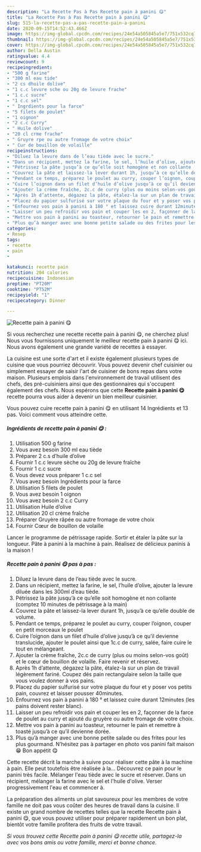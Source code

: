 ```yaml
---
description: "La Recette Pas à Pas Recette pain à panini 😋"
title: "La Recette Pas à Pas Recette pain à panini 😋"
slug: 515-la-recette-pas-a-pas-recette-pain-a-panini
date: 2020-09-15T14:52:43.466Z
image: https://img-global.cpcdn.com/recipes/24e54a505845a5e7/751x532cq70/recette-pain-a-panini-😋-photo-principale-de-la-recette.jpg
thumbnail: https://img-global.cpcdn.com/recipes/24e54a505845a5e7/751x532cq70/recette-pain-a-panini-😋-photo-principale-de-la-recette.jpg
cover: https://img-global.cpcdn.com/recipes/24e54a505845a5e7/751x532cq70/recette-pain-a-panini-😋-photo-principale-de-la-recette.jpg
author: Della Austin
ratingvalue: 4.4
reviewcount: 9
recipeingredient:
- "500 g farine"
- "300 ml eau tide"
- "2 cs dhuile dolive"
- "1 c.c levure sche ou 20g de levure frache"
- "1 c.c sucre"
- "1 c.c sel"
- " Ingrdients pour la farce"
- "5 filets de poulet"
- "1 oignon"
- "2 c.c Curry"
- " Huile dolive"
- "20 cl crme frache"
- " Gruyre rpe ou autre fromage de votre choix"
- " Cur de bouillon de volaille"
recipeinstructions:
- "Diluez la levure dans de l’eau tiède avec le sucre."
- "Dans un récipient, mettez la farine, le sel, l’huile d’olive, ajouter la levure diluée dans les 300ml d’eau tiède."
- "Pétrissez la pâte jusqu’à ce qu’elle soit homogène et non collante (comptez 10 minutes de pétrissage à la main)"
- "Couvrez la pâte et laissez-la lever durant 1h, jusqu’à ce qu’elle double de volume."
- "Pendant ce temps, préparez le poulet au curry, couper l’oignon, couper en petit morceaux le poulet"
- "Cuire l’oignon dans un filet d’huile d’olive jusqu’à ce qu’il devienne translucide, ajouter le poulet ainsi que 1c.c de curry, salée, faire cuire le tout en mélangeant."
- "Ajouter la crème fraîche, 2c.c de curry (plus ou moins selon-vos goût) et le cœur de bouillon de volaille. Faire revenir et réservez."
- "Après 1h d’attente, dégazez la pâte, étalez-la sur un plan de travail légèrement fariné. Coupez dés pain rectangulaire selon la taille que vous voulez donner à vos pains."
- "Placez du papier sulfurisé sur votre plaque du four et y poser vos petits pain, couvrez et laisser pousser 40minutes."
- "Enfournez vos pain à panini à 180 ° et laissez cuire durant 12minutes (les pains doivent rester blanc)."
- "Laisser un peu refroidir vos pain et couper les en 2, façonner de la farce de poulet au curry et ajouté du gruyère ou autre fromage de votre choix."
- "Mettre vos pain à panini au toasteur, retourner le pain et remettre à toasté jusqu’à ce qu’il devienne dorée."
- "Plus qu’à manger avec une bonne petite salade ou des frites pour les plus gourmand. N’hésitez pas à partager en photo vos panini fait maison 😁 Bon appétit 😋"
categories:
- Resep
tags:
- recette
- pain
- 

katakunci: recette pain  
nutrition: 204 calories
recipecuisine: Indonesian
preptime: "PT20M"
cooktime: "PT52M"
recipeyield: "1"
recipecategory: Dinner

---
```



![Recette pain à panini 😋](https://img-global.cpcdn.com/recipes/24e54a505845a5e7/751x532cq70/recette-pain-a-panini-😋-photo-principale-de-la-recette.jpg)

Si vous recherchez une recette recette pain à panini 😋, ne cherchez plus! Nous vous fournissons uniquement le meilleur recette pain à panini 😋 ici. Nous avons également une grande variété de recettes à essayer.

La cuisine est une sorte d'art et il existe également plusieurs types de cuisine que vous pourriez découvrir. Vous pouvez devenir chef cuisinier ou simplement essayer de saisir l'art de cuisiner de bons repas dans votre maison. Plusieurs emplois dans l'environnement de travail utilisent des chefs, des pré-cuisiniers ainsi que des gestionnaires qui s'occupent également des chefs. Nous espérons que cette <strong> Recette pain à panini 😋 </strong> recette pourra vous aider à devenir un bien meilleur cuisinier.

<!--inarticleads1-->

Vous pouvez cuire recette pain à panini 😋 en utilisant 14 Ingrédients et 13 pas. Voici comment vous atteindre cette.

##### Ingrédients de recette pain à panini 😋 :

1. Utilisation 500 g farine
1. Vous avez besoin 300 ml eau tiède
1. Préparer 2 c.s d’huile d’olive
1. Fournir 1 c.c levure sèche ou 20g de levure fraîche
1. Fournir 1 c.c sucre
1. Vous devez vous préparer 1 c.c sel
1. Vous avez besoin  Ingrédients pour la farce
1. Utilisation 5 filets de poulet
1. Vous avez besoin 1 oignon
1. Vous avez besoin 2 c.c Curry
1. Utilisation  Huile d’olive
1. Utilisation 20 cl crème fraîche
1. Préparer  Gruyère râpée ou autre fromage de votre choix
1. Fournir  Cœur de bouillon de volaille


Lancer le programme de pétrissage rapide. Sortir et étaler la pâte sur la longueur. Pâte à panini à la machine à pain. Réalisez de délicieux paninis à la maison ! 

<!--inarticleads2-->

##### Recette pain à panini 😋 pas à pas :

1. Diluez la levure dans de l’eau tiède avec le sucre.
1. Dans un récipient, mettez la farine, le sel, l’huile d’olive, ajouter la levure diluée dans les 300ml d’eau tiède.
1. Pétrissez la pâte jusqu’à ce qu’elle soit homogène et non collante (comptez 10 minutes de pétrissage à la main)
1. Couvrez la pâte et laissez-la lever durant 1h, jusqu’à ce qu’elle double de volume.
1. Pendant ce temps, préparez le poulet au curry, couper l’oignon, couper en petit morceaux le poulet
1. Cuire l’oignon dans un filet d’huile d’olive jusqu’à ce qu’il devienne translucide, ajouter le poulet ainsi que 1c.c de curry, salée, faire cuire le tout en mélangeant.
1. Ajouter la crème fraîche, 2c.c de curry (plus ou moins selon-vos goût) et le cœur de bouillon de volaille. Faire revenir et réservez.
1. Après 1h d’attente, dégazez la pâte, étalez-la sur un plan de travail légèrement fariné. Coupez dés pain rectangulaire selon la taille que vous voulez donner à vos pains.
1. Placez du papier sulfurisé sur votre plaque du four et y poser vos petits pain, couvrez et laisser pousser 40minutes.
1. Enfournez vos pain à panini à 180 ° et laissez cuire durant 12minutes (les pains doivent rester blanc).
1. Laisser un peu refroidir vos pain et couper les en 2, façonner de la farce de poulet au curry et ajouté du gruyère ou autre fromage de votre choix.
1. Mettre vos pain à panini au toasteur, retourner le pain et remettre à toasté jusqu’à ce qu’il devienne dorée.
1. Plus qu’à manger avec une bonne petite salade ou des frites pour les plus gourmand. N’hésitez pas à partager en photo vos panini fait maison 😁 Bon appétit 😋


Cette recette décrit la marche à suivre pour réaliser cette pâte à la machine à pain. Elle peut toutefois être réalisée à la… Découvrez ce pain pour le panini très facile. Mélanger l&#39;eau tiède avec le sucre et réserver. Dans un récipient, mélanger la farine avec le sel et l&#39;huile d&#39;olive. Verser progressivement l&#39;eau et commencer à. 

<!--inarticleads1-->

<p>
La préparation des aliments un plat savoureux pour les membres de votre famille ne doit pas vous coûter des heures de travail dans la cuisine. Il existe un grand nombre de recettes telles que la recette Recette pain à panini 😋, que vous pouvez utiliser pour préparer rapidement un bon plat, bientôt votre famille profitera des fruits de votre travail.
</p>

<p>
<i>Si vous trouvez cette Recette pain à panini 😋 recette utile, partagez-la avec vos bons amis ou votre famille, merci et bonne chance.</i>
</p>
